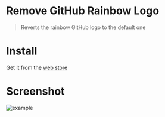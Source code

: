 Remove GitHub Rainbow Logo
===

> Reverts the rainbow GitHub logo to the default one

Install
===

Get it from the [web store](https://chrome.google.com/webstore/detail/revert-github-logo/jdhondmgggefbpjfbcpjppcbeicgfplp)

Screenshot
===
![example](https://lh3.googleusercontent.com/K2mnxcx_yMjOIcn0HOYws4fUSwoyxSQJVNtx6q6BJuOL67mpa7xJNFZGYRDk7l_A6-StPeJr=s640-h400-e365-rw)

